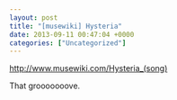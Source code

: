 ```yaml
---
layout: post
title: "[musewiki] Hysteria"
date: 2013-09-11 00:47:04 +0000
categories: ["Uncategorized"]
---
```


http://www.musewiki.com/Hysteria_(song)

That grooooooove.
